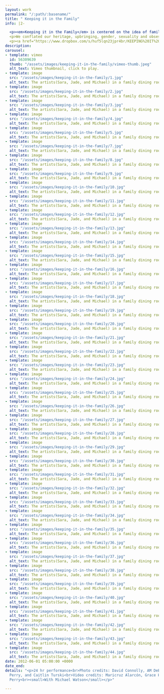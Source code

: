 ```yaml
---
layout: work
permalink: "/:path/:basename/"
title: " Keeping it in the Family"
info: |2-

  <p><em>Keeping it in the Family</em> is centered on the idea of family situations and abstracted through movements in a timeframe of 24 hours. We performed different tasks and situations non-stop for 24 hours in the two-level space at the Glasshouse. The whole day was divided into four sections: Family Feast (6p-1a), Family Everyday (1a-7a), Death (7a-9a), and Rebirth (9a-6p).</p>
  <p>We conflated our heritage, upbringing, gender, sexuality and obsessive impulses by stretching the limits of familial ties. Throughout the day one is enveloped in the messiness of being in a family as we create situations that are confrontational, intense, sexual, dismal, playful, banal, and, celebratory.</p>
  <p><a href="https://www.dropbox.com/s/huf5lqn23jpr4br/KEEPING%20IT%20IN%20THE%20FAMILY%20Script%20FINAL.pdf?dl=0">Download script here</a>.</p>
description:
carousel:
- template: vimeo
  id: 56309639
  thumb: "/assets/images/keeping-it-in-the-family/vimeo-thumb.jpeg"
  alt_text: Vimeo thumbnail, click to play.
- template: image
  src: "/assets/images/keeping-it-in-the-family/1.jpg"
  alt_text: The artists(Sara, Jade, and Michael) in a family dining room.
- template: image
  src: "/assets/images/keeping-it-in-the-family/2.jpg"
  alt_text: The artists(Sara, Jade, and Michael) in a family dining room.
- template: image
  src: "/assets/images/keeping-it-in-the-family/3.jpg"
  alt_text: The artists(Sara, Jade, and Michael) in a family dining room.
- template: image
  src: "/assets/images/keeping-it-in-the-family/4.jpg"
  alt_text: The artists(Sara, Jade, and Michael) in a family dining room.
- template: image
  src: "/assets/images/keeping-it-in-the-family/5.jpg"
  alt_text: The artists(Sara, Jade, and Michael) in a family dining room.
- template: image
  src: "/assets/images/keeping-it-in-the-family/7.jpg"
  alt_text: The artists(Sara, Jade, and Michael) in a family dining room.
- template: image
  src: "/assets/images/keeping-it-in-the-family/8.jpg"
  alt_text: The artists(Sara, Jade, and Michael) in a family dining room.
- template: image
  src: "/assets/images/keeping-it-in-the-family/9.jpg"
  alt_text: The artists(Sara, Jade, and Michael) in a family dining room.
- template: image
  src: "/assets/images/keeping-it-in-the-family/10.jpg"
  alt_text: The artists(Sara, Jade, and Michael) in a family dining room.
- template: image
  src: "/assets/images/keeping-it-in-the-family/11.jpg"
  alt_text: The artists(Sara, Jade, and Michael) in a family dining room.
- template: image
  src: "/assets/images/keeping-it-in-the-family/12.jpg"
  alt_text: The artists(Sara, Jade, and Michael) in a family dining room.
- template: image
  src: "/assets/images/keeping-it-in-the-family/13.jpg"
  alt_text: The artists(Sara, Jade, and Michael) in a family dining room.
- template: image
  src: "/assets/images/keeping-it-in-the-family/14.jpg"
  alt_text: The artists(Sara, Jade, and Michael) in a family dining room.
- template: image
  src: "/assets/images/keeping-it-in-the-family/15.jpg"
  alt_text: The artists(Sara, Jade, and Michael) in a family dining room.
- template: image
  src: "/assets/images/keeping-it-in-the-family/16.jpg"
  alt_text: The artists(Sara, Jade, and Michael) in a family dining room.
- template: image
  src: "/assets/images/keeping-it-in-the-family/17.jpg"
  alt_text: The artists(Sara, Jade, and Michael) in a family dining room.
- template: image
  src: "/assets/images/keeping-it-in-the-family/18.jpg"
  alt_text: The artists(Sara, Jade, and Michael) in a family dining room.
- template: image
  src: "/assets/images/keeping-it-in-the-family/19.jpg"
  alt_text: The artists(Sara, Jade, and Michael) in a family dining room.
- template: image
  src: "/assets/images/keeping-it-in-the-family/20.jpg"
  alt_text: The artists(Sara, Jade, and Michael) in a family dining room.
- template: image
  src: "/assets/images/keeping-it-in-the-family/21.jpg"
  alt_text: The artists(Sara, Jade, and Michael) in a family dining room.
- template: image
  src: "/assets/images/keeping-it-in-the-family/22.jpg"
  alt_text: The artists(Sara, Jade, and Michael) in a family dining room.
- template: image
  src: "/assets/images/keeping-it-in-the-family/23.jpg"
  alt_text: The artists(Sara, Jade, and Michael) in a family dining room.
- template: image
  src: "/assets/images/keeping-it-in-the-family/24.jpg"
  alt_text: The artists(Sara, Jade, and Michael) in a family dining room.
- template: image
  src: "/assets/images/keeping-it-in-the-family/25.jpg"
  alt_text: The artists(Sara, Jade, and Michael) in a family dining room.
- template: image
  src: "/assets/images/keeping-it-in-the-family/26.jpg"
  alt_text: The artists(Sara, Jade, and Michael) in a family dining room.
- template: image
  src: "/assets/images/keeping-it-in-the-family/27.jpg"
  alt_text: The artists(Sara, Jade, and Michael) in a family dining room.
- template: image
  src: "/assets/images/keeping-it-in-the-family/28.jpg"
  alt_text: The artists(Sara, Jade, and Michael) in a family dining room.
- template: image
  src: "/assets/images/keeping-it-in-the-family/29.jpg"
  alt_text: The artists(Sara, Jade, and Michael) in a family dining room.
- template: image
  src: "/assets/images/keeping-it-in-the-family/30.jpg"
  alt_text: The artists(Sara, Jade, and Michael) in a family dining room.
- template: image
  src: "/assets/images/keeping-it-in-the-family/31.jpg"
  alt_text: The artists(Sara, Jade, and Michael) in a family dining room.
- template: image
  src: "/assets/images/keeping-it-in-the-family/32.jpg"
  alt_text: The artists(Sara, Jade, and Michael) in a family dining room.
- template: image
  src: "/assets/images/keeping-it-in-the-family/33.jpg"
  alt_text: The artists(Sara, Jade, and Michael) in a family dining room.
- template: image
  src: "/assets/images/keeping-it-in-the-family/34.jpg"
  alt_text: The artists(Sara, Jade, and Michael) in a family dining room.
- template: image
  src: "/assets/images/keeping-it-in-the-family/35.jpg"
  alt_text: The artists(Sara, Jade, and Michael) in a family dining room.
- template: image
  src: "/assets/images/keeping-it-in-the-family/36.jpg"
  alt_text: The artists(Sara, Jade, and Michael) in a family dining room.
- template: image
  src: "/assets/images/keeping-it-in-the-family/37.jpg"
  alt_text: The artists(Sara, Jade, and Michael) in a family dining room.
- template: image
  src: "/assets/images/keeping-it-in-the-family/38.jpg"
  alt_text: The artists(Sara, Jade, and Michael) in a family dining room.
- template: image
  src: "/assets/images/keeping-it-in-the-family/39.jpg"
  alt_text: The artists(Sara, Jade, and Michael) in a family dining room.
- template: image
  src: "/assets/images/keeping-it-in-the-family/40.jpg"
  alt_text: The artists(Sara, Jade, and Michael) in a family dining room.
- template: image
  src: "/assets/images/keeping-it-in-the-family/41.jpg"
  alt_text: The artists(Sara, Jade, and Michael) in a family dining room.
- template: image
  src: "/assets/images/keeping-it-in-the-family/42.jpg"
  alt_text: The artists(Sara, Jade, and Michael) in a family dining room.
- template: image
  src: "/assets/images/keeping-it-in-the-family/43.jpg"
  alt_text: The artists(Sara, Jade, and Michael) in a family dining room.
- template: image
  src: "/assets/images/keeping-it-in-the-family/44.jpg"
  alt_text: The artists(Sara, Jade, and Michael) in a family dining room.
date: 2012-06-01 05:00:00 +0000
date_end:
details: "<p>24 hr performance<br>Photo credits: David Connolly, AM DeBrincat, Eyal
  Perry, and Caitlin Turski<br>Video credits: Maricruz Alarcón, Grace Hong, and Eyal
  Perry<br><small>With Michael Watson</small></p>"

---
```

